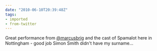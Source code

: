 ```yaml
---
date: "2010-06-10T20:39:48Z"
tags:
- imported
- from-twitter
---
```

Great performance from [@marcusbrig](https://twitter.com/marcusbrig) and the cast of Spamalot here in Nottingham - good job Simon Smith didn't have my surname…
